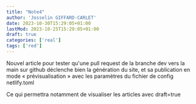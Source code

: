 ```yaml
---
title: "Note4"
author: 'Josselin GIFFARD-CARLET'
date: 2023-10-30T15:29:05+01:00
lastMod: 2023-10-25T15:29:05+01:00
draft: true
categories: ['real']
tags: ['red']
---
```


Nouvel article pour tester qu'une pull request de la branche dev vers la main sur github déclenche bien la génération du site, et sa publication en mode « prévisualisation » avec les paramètres du fichier de config netlify.toml

Ce qui permettra notamment de visualiser les articles avec draft=true